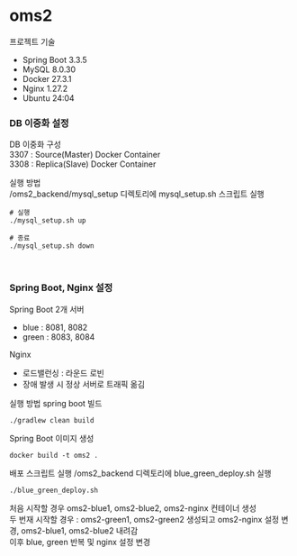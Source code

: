 # oms2

프로젝트 기술 
* Spring Boot 3.3.5
* MySQL 8.0.30
* Docker 27.3.1
* Nginx 1.27.2
* Ubuntu 24:04

### DB 이중화 설정 

DB 이중화 구성 <br>
3307 : Source(Master) Docker Container <br>
3308 : Replica(Slave) Docker Container <br>


실행 방법 <br>
/oms2_backend/mysql_setup 디렉토리에 mysql_setup.sh 스크립트 실행 

```
# 실행 
./mysql_setup.sh up

# 종료
./mysql_setup.sh down
```

<br>

### Spring Boot, Nginx 설정 

Spring Boot 2개 서버
* blue : 8081, 8082
* green : 8083, 8084 

Nginx 
* 로드밸런싱 : 라운드 로빈 
* 장애 발생 시 정상 서버로 트래픽 옮김 

실행 방법 
spring boot 빌드
```
./gradlew clean build
```

Spring Boot 이미지 생성
```
docker build -t oms2 . 
```

배포 스크립트 실행 
/oms2_backend 디렉토리에 blue_green_deploy.sh 실행
```
./blue_green_deploy.sh 
``` 

처음 시작할 경우 oms2-blue1, oms2-blue2, oms2-nginx 컨테이너 생성 <br>
두 번재 시작할 경우 : oms2-green1, oms2-green2 생성되고 oms2-nginx 설정 변경, oms2-blue1, oms2-blue2 내려감 <br>
이후 blue, green 반복 및 nginx 설정 변경 

